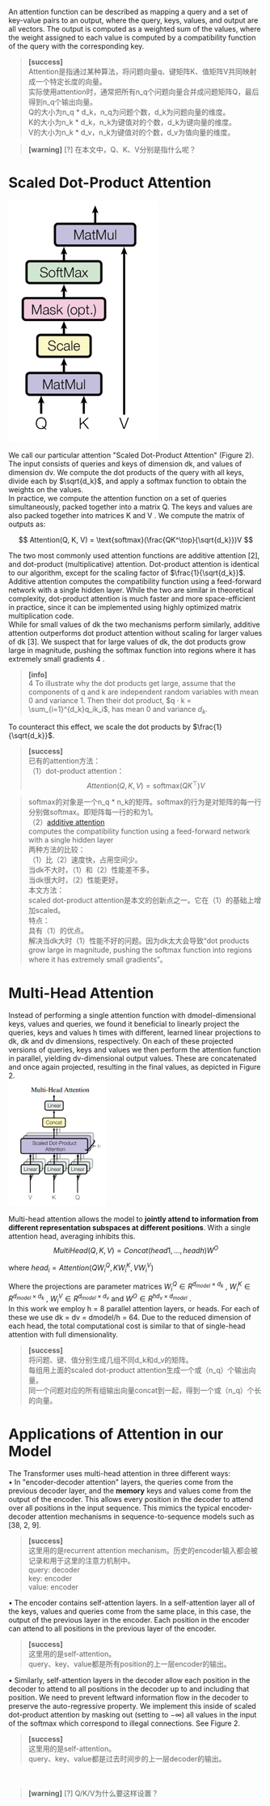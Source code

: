 An attention function can be described as mapping a query and a set of key-value pairs to an output, where the query, keys, values, and output are all vectors. The output is computed as a weighted sum of the values, where the weight assigned to each value is computed by a compatibility function of the query with the corresponding key. 

> **[success]**  
Attention是指通过某种算法，将问题向量q、键矩阵K、值矩阵V共同映射成一个特定长度的向量。   
实际使用attention时，通常把所有n_q个问题向量合并成问题矩阵Q，最后得到n_q个输出向量。  
Q的大小为n_q * d_k，n_q为问题个数，d_k为问题向量的维度。  
K的大小为n_k * d_k，n_k为键值对的个数，d_k为键向量的维度。  
V的大小为n_k * d_v，n_k为键值对的个数，d_v为值向量的维度。   

    
> **[warning]**  [?] 在本文中，Q、K、V分别是指什么呢？  
# Scaled Dot-Product Attention

![](/AIAYN/assets/5.png)  

We call our particular attention "Scaled Dot-Product Attention" (Figure 2). The input consists of queries and keys of dimension dk, and values of dimension dv. We compute the dot products of the query with all keys, divide each by $\sqrt{d_k}$, and apply a softmax function to obtain the weights on the values.   
In practice, we compute the attention function on a set of queries simultaneously, packed together into a matrix Q. The keys and values are also packed together into matrices K and V . We compute the matrix of outputs as:   

$$
Attention(Q, K, V) = \text{softmax}(\frac{QK^\top}{\sqrt{d_k}})V
$$

The two most commonly used attention functions are additive attention [2], and dot-product (multiplicative) attention. Dot-product attention is identical to our algorithm, except for the scaling factor of $\frac{1}{\sqrt{d_k}}$. Additive attention computes the compatibility function using a feed-forward network with a single hidden layer. While the two are similar in theoretical complexity, dot-product attention is much faster and more space-efficient in practice, since it can be implemented using highly optimized matrix multiplication code.   
While for small values of dk the two mechanisms perform similarly, additive attention outperforms dot product attention without scaling for larger values of dk [3]. We suspect that for large values of dk, the dot products grow large in magnitude, pushing the softmax function into regions where it has extremely small gradients 4 .   
> **[info]**  
4 To illustrate why the dot products get large, assume that the components of q and k are independent random variables with mean 0 and variance 1. Then their dot product, $q · k =
\sum_{i=1}^{d_k}q_ik_i$, has mean 0 and variance $d_k$.  

To counteract this effect, we scale the dot products by $\frac{1}{\sqrt{d_k}}$.   

> **[success]**   
已有的attention方法：  
（1）dot-product attention：  
$$
Attention(Q, K, V) = \text{softmax}(QK^\top)V
$$

> softmax的对象是一个n_q * n_k的矩阵。softmax的行为是对矩阵的每一行分别做softmax。即矩阵每一行的和为1。   
（2）[additive attention](https://arxiv.org/pdf/1409.0473)    
computes the compatibility function using a feed-forward network with a single hidden layer  
两种方法的比较：  
（1）比（2）速度快，占用空间少。  
当dk不大时，（1）和（2）性能差不多。  
当dk很大时，（2）性能更好。  
本文方法：  
scaled dot-product attention是本文的创新点之一。它在（1）的基础上增加scaled。  
特点：  
具有（1）的优点。  
解决当dk大时（1）性能不好的问题。因为dk太大会导致“dot products grow large in magnitude, pushing the softmax function into regions where it has extremely small gradients”。  

# Multi-Head Attention

Instead of performing a single attention function with dmodel-dimensional keys, values and queries, we found it beneficial to linearly project the queries, keys and values h times with different, learned linear projections to dk, dk and dv dimensions, respectively. On each of these projected versions of queries, keys and values we then perform the attention function in parallel, yielding dv-dimensional output values. These are concatenated and once again projected, resulting in the final values, as depicted in Figure 2.   
![](/AIAYN/assets/6.png)  

Multi-head attention allows the model to **jointly attend to information from different representation subspaces at different positions**. With a single attention head, averaging inhibits this.   
$$
MultiHead(Q, K, V ) = Concat(head1, ..., headh)W^O  
$$

where $head_i = Attention(QW^Q_i , KW^K_i , VW^V_i )$  

Where the projections are parameter matrices $W^Q_i \in R^{d_{model}\times d_k}$ , $W^K_i \in R^{d_{model}\times d_k}$ , $W^V_i \in R^{d_{model}\times d_v}$ and $W^O \in R^{hd_v\times d_{model}}$ .   
In this work we employ h = 8 parallel attention layers, or heads. For each of these we use dk = dv = dmodel/h = 64. Due to the reduced dimension of each head, the total computational cost is similar to that of single-head attention with full dimensionality.   

> **[success]**  
将问题、键、值分别生成几组不同d_k和d_v的矩阵。  
每组用上面的scaled dot-product attention生成一个或（n_q）个输出向量。  
同一个问题对应的所有组输出向量concat到一起，得到一个或（n_q）个长的向量。  

# Applications of Attention in our Model

The Transformer uses multi-head attention in three different ways:   
• In "encoder-decoder attention" layers, the queries come from the previous decoder layer, and the **memory** keys and values come from the output of the encoder. This allows every position in the decoder to attend over all positions in the input sequence. This mimics the typical encoder-decoder attention mechanisms in sequence-to-sequence models such as [38, 2, 9].   
> **[success]**  
这里用的是recurrent attention mechanism。历史的encoder输入都会被记录和用于这里的注意力机制中。  
query: decoder  
key: encoder  
value: encoder

• The encoder contains self-attention layers. In a self-attention layer all of the keys, values and queries come from the same place, in this case, the output of the previous layer in the encoder. Each position in the encoder can attend to all positions in the previous layer of the encoder.   

> **[success]**   
这里用的是self-attention。  
query、key、value都是所有position的上一层encoder的输出。   

• Similarly, self-attention layers in the decoder allow each position in the decoder to attend to all positions in the decoder up to and including that position. We need to prevent leftward information flow in the decoder to preserve the auto-regressive property. We implement this inside of scaled dot-product attention by masking out (setting to −∞) all values in the input of the softmax which correspond to illegal connections. See Figure 2.

> **[success]**  
这里用的是self-attention。  
query、key、value都是过去时间步的上一层decoder的输出。   

　　　　
> **[warning]** [?] Q/K/V为什么要这样设置？  